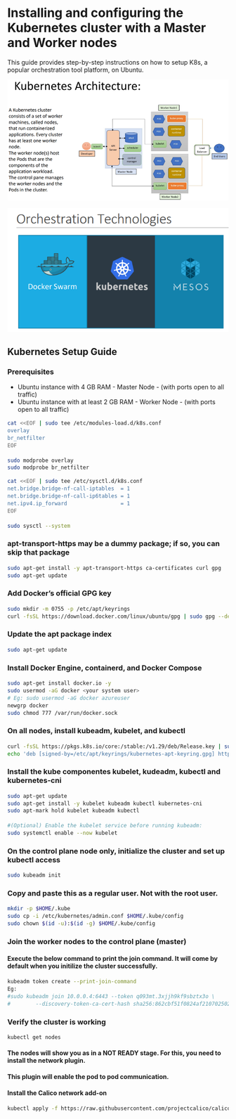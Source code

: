 # Installing and configuring the Kubernetes cluster with a Master and Worker nodes

This guide provides step-by-step instructions on how to setup K8s, a popular orchestration tool platform, on Ubuntu.

![K8s Archeicture](https://github.com/praveenece431/documents/blob/main/images/k8s-arc.png)

![Orchestration Tools](https://github.com/praveenece431/documents/blob/main/images/Orchesration-tools.png)

## Kubernetes Setup Guide

### Prerequisites
- Ubuntu instance with 4 GB RAM - Master Node - (with ports open to all traffic)
- Ubuntu instance with at least 2 GB RAM - Worker Node - (with ports open to all traffic)

```bash
cat <<EOF | sudo tee /etc/modules-load.d/k8s.conf
overlay
br_netfilter
EOF

sudo modprobe overlay
sudo modprobe br_netfilter
```
```bash
cat <<EOF | sudo tee /etc/sysctl.d/k8s.conf
net.bridge.bridge-nf-call-iptables  = 1
net.bridge.bridge-nf-call-ip6tables = 1
net.ipv4.ip_forward                 = 1
EOF

sudo sysctl --system
```

### apt-transport-https may be a dummy package; if so, you can skip that package
```bash
sudo apt-get install -y apt-transport-https ca-certificates curl gpg
sudo apt-get update 
```

### Add Docker’s official GPG key
```bash
sudo mkdir -m 0755 -p /etc/apt/keyrings
curl -fsSL https://download.docker.com/linux/ubuntu/gpg | sudo gpg --dearmor -o /etc/apt/keyrings/docker.gpg
```
### Update the apt package index
```bash
sudo apt-get update
```
### Install Docker Engine, containerd, and Docker Compose
```bash
sudo apt-get install docker.io -y
sudo usermod -aG docker <your system user>
# Eg: sudo usermod -aG docker azureuser
newgrp docker
sudo chmod 777 /var/run/docker.sock
```

### On all nodes, install kubeadm, kubelet, and kubectl
```bash
curl -fsSL https://pkgs.k8s.io/core:/stable:/v1.29/deb/Release.key | sudo gpg --dearmor -o /etc/apt/keyrings/kubernetes-apt-keyring.gpg
echo 'deb [signed-by=/etc/apt/keyrings/kubernetes-apt-keyring.gpg] https://pkgs.k8s.io/core:/stable:/v1.29/deb/ /' | sudo tee /etc/apt/sources.list.d/kubernetes.list
```
### Install the kube componentes kubelet, kudeadm, kubectl and kubernetes-cni
```bash
sudo apt-get update
sudo apt-get install -y kubelet kubeadm kubectl kubernetes-cni
sudo apt-mark hold kubelet kubeadm kubectl

#(Optional) Enable the kubelet service before running kubeadm:
sudo systemctl enable --now kubelet
```

### On the control plane node only, initialize the cluster and set up kubectl access
```bash
sudo kubeadm init
```
### Copy and paste this as a regular user. Not with the root user.
```bash
mkdir -p $HOME/.kube
sudo cp -i /etc/kubernetes/admin.conf $HOME/.kube/config
sudo chown $(id -u):$(id -g) $HOME/.kube/config
```
### Join the worker nodes to the control plane (master)
#### Execute the below command to print the join command. It will come by default when you initilize the cluster successfully.
```bash
kubeadm token create --print-join-command
Eg:
#sudo kubeadm join 10.0.0.4:6443 --token q093mt.3xjjh9kf9sbztx3o \
#        --discovery-token-ca-cert-hash sha256:862cbf51f0824af210702502514a156d992fa87762f354a004a9bbbc06fed3c7
```

### Verify the cluster is working
```bash
kubectl get nodes
```

#### The nodes will show you as in a NOT READY stage. For this, you need to install the network plugin. 
#### This plugin will enable the pod to pod communication.
#### Install the Calico network add-on
```bash
kubectl apply -f https://raw.githubusercontent.com/projectcalico/calico/v3.25.0/manifests/calico.yaml
```